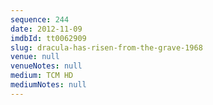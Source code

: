 ```yaml
---
sequence: 244
date: 2012-11-09
imdbId: tt0062909
slug: dracula-has-risen-from-the-grave-1968
venue: null
venueNotes: null
medium: TCM HD
mediumNotes: null
---
```

